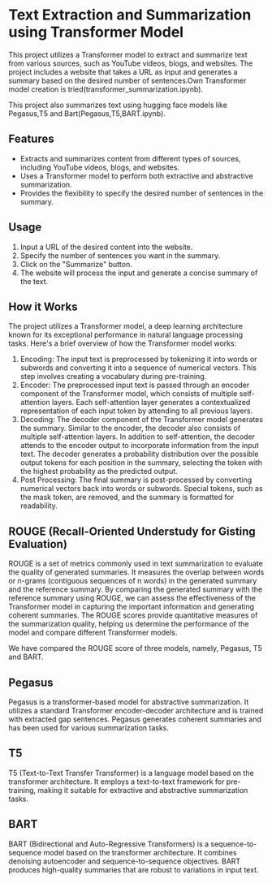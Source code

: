 # Text Extraction and Summarization using Transformer Model

This project utilizes a Transformer model to extract and summarize text from various sources, such as YouTube videos, blogs, and websites. The project includes a website that takes a URL as input and generates a summary based on the desired number of sentences.Own Transformer model creation is tried(transformer_summarization.ipynb).

This project also summarizes text using hugging face models like Pegasus,T5 and Bart(Pegasus,T5,BART.ipynb).

## Features

- Extracts and summarizes content from different types of sources, including YouTube videos, blogs, and websites.
- Uses a Transformer model to perform both extractive and abstractive summarization.
- Provides the flexibility to specify the desired number of sentences in the summary.

## Usage
1. Input a URL of the desired content into the website.
2. Specify the number of sentences you want in the summary.
3. Click on the "Summarize" button.
4. The website will process the input and generate a concise summary of the text.

## How it Works

The project utilizes a Transformer model, a deep learning architecture known for its exceptional performance in natural language processing tasks. Here's a brief overview of how the Transformer model works:

1. Encoding: The input text is preprocessed by tokenizing it into words or subwords and converting it into a sequence of numerical vectors. This step involves creating a vocabulary during pre-training.
2. Encoder: The preprocessed input text is passed through an encoder component of the Transformer model, which consists of multiple self-attention layers. Each self-attention layer generates a contextualized representation of each input token by attending to all previous layers.
3. Decoding: The decoder component of the Transformer model generates the summary. Similar to the encoder, the decoder also consists of multiple self-attention layers. In addition to self-attention, the decoder attends to the encoder output to incorporate information from the input text. The decoder generates a probability distribution over the possible output tokens for each position in the summary, selecting the token with the highest probability as the predicted output.
4. Post Processing: The final summary is post-processed by converting numerical vectors back into words or subwords. Special tokens, such as the mask token, are removed, and the summary is formatted for readability.

## ROUGE (Recall-Oriented Understudy for Gisting Evaluation)

ROUGE is a set of metrics commonly used in text summarization to evaluate the quality of generated summaries. It measures the overlap between words or n-grams (contiguous sequences of n words) in the generated summary and the reference summary.
By comparing the generated summary with the reference summary using ROUGE, we can assess the effectiveness of the Transformer model in capturing the important information and generating coherent summaries. The ROUGE scores provide quantitative measures of the summarization quality, helping us determine the performance of the model and compare different Transformer models.

We have compared the ROUGE score of three models, namely, Pegasus, T5 and BART.


## Pegasus
Pegasus is a transformer-based model for abstractive summarization. It utilizes a standard Transformer encoder-decoder architecture and is trained with extracted gap sentences. Pegasus generates coherent summaries and has been used for various summarization tasks.

## T5
T5 (Text-to-Text Transfer Transformer) is a language model based on the transformer architecture. It employs a text-to-text framework for pre-training, making it suitable for extractive and abstractive summarization tasks.

## BART
BART (Bidirectional and Auto-Regressive Transformers) is a sequence-to-sequence model based on the transformer architecture. It combines denoising autoencoder and sequence-to-sequence objectives. BART produces high-quality summaries that are robust to variations in input text.


